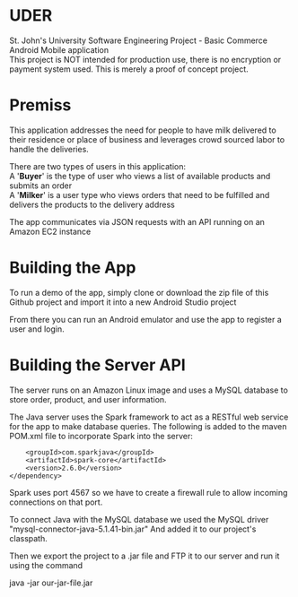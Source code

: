 # UDER
St. John's University Software Engineering Project - Basic Commerce Android Mobile application<br>
This project is NOT intended for production use, there is no encryption or payment system used. This is merely a proof of concept project.

# Premiss
This application addresses the need for people to have milk delivered to their residence or place of business and leverages crowd sourced labor to handle the deliveries. 

There are two types of users in this application: 
<br>A '<b>Buyer</b>' is the type of user who views a list of available products and submits an order
<br>A '<b>Milker</b>' is a user type who views orders that need to be fulfilled and delivers the products to the delivery address

The app communicates via JSON requests with an API running on an Amazon EC2 instance

# Building the App
To run a demo of the app, simply clone or download the zip file of this Github project and import it into a new Android Studio project

From there you can run an Android emulator and use the app to register a user and login.

# Building the Server API

The server runs on an Amazon Linux image and uses a MySQL database to store order, product, and user information.

The Java server uses the Spark framework to act as a RESTful web service for the app to make database queries.
The following is added to the maven POM.xml file to incorporate Spark into the server:
```<dependency>
    <groupId>com.sparkjava</groupId>
    <artifactId>spark-core</artifactId>
    <version>2.6.0</version>
</dependency>
```
Spark uses port 4567 so we have to create a firewall rule to allow incoming connections on that port.

To connect Java with the MySQL database we used the MySQL driver "mysql-connector-java-5.1.41-bin.jar"
And added it to our project's classpath.

Then we export the project to a .jar file and FTP it to our server and run it using the command

java -jar our-jar-file.jar
